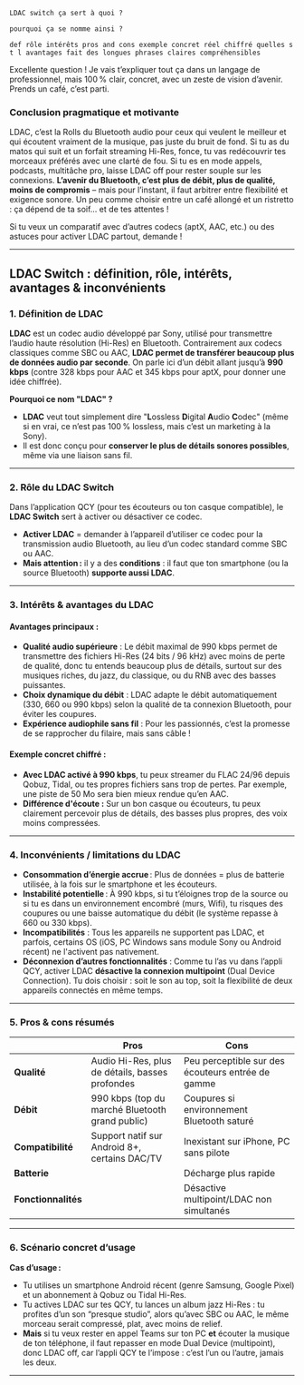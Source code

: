 ```
LDAC switch ça sert à quoi ? 

pourquoi ça se nomme ainsi ? 

def rôle intérêts pros and cons exemple concret réel chiffré quelles s t l avantages fait des longues phrases claires compréhensibles
```

Excellente question ! Je vais t’expliquer tout ça dans un langage de professionnel, mais 100 % clair, concret, avec un zeste de vision d’avenir. Prends un café, c’est parti.

### **Conclusion pragmatique et motivante**

LDAC, c’est la Rolls du Bluetooth audio pour ceux qui veulent le meilleur et qui écoutent vraiment de la musique, pas juste du bruit de fond. Si tu as du matos qui suit et un forfait streaming Hi-Res, fonce, tu vas redécouvrir tes morceaux préférés avec une clarté de fou. Si tu es en mode appels, podcasts, multitâche pro, laisse LDAC off pour rester souple sur les connexions.
 **L’avenir du Bluetooth, c’est plus de débit, plus de qualité, moins de compromis** – mais pour l’instant, il faut arbitrer entre flexibilité et exigence sonore. Un peu comme choisir entre un café allongé et un ristretto : ça dépend de ta soif… et de tes attentes !

Si tu veux un comparatif avec d’autres codecs (aptX, AAC, etc.) ou des astuces pour activer LDAC partout, demande !

------

## LDAC Switch : définition, rôle, intérêts, avantages & inconvénients

### 1. **Définition de LDAC**

**LDAC** est un codec audio développé par Sony, utilisé pour transmettre l’audio haute résolution (Hi-Res) en Bluetooth. Contrairement aux codecs classiques comme SBC ou AAC, **LDAC permet de transférer beaucoup plus de données audio par seconde**. On parle ici d’un débit allant jusqu’à **990 kbps** (contre 328 kbps pour AAC et 345 kbps pour aptX, pour donner une idée chiffrée).

**Pourquoi ce nom "LDAC" ?**

- **LDAC** veut tout simplement dire "**L**ossless **D**igital **A**udio **C**odec" (même si en vrai, ce n’est pas 100 % lossless, mais c’est un marketing à la Sony).
- Il est donc conçu pour **conserver le plus de détails sonores possibles**, même via une liaison sans fil.

------

### 2. **Rôle du LDAC Switch**

Dans l’application QCY (pour tes écouteurs ou ton casque compatible), le **LDAC Switch** sert à activer ou désactiver ce codec.

- **Activer LDAC** = demander à l’appareil d’utiliser ce codec pour la transmission audio Bluetooth, au lieu d’un codec standard comme SBC ou AAC.
- **Mais attention :** il y a des **conditions** : il faut que ton smartphone (ou la source Bluetooth) **supporte aussi LDAC**.

------

### 3. **Intérêts & avantages du LDAC**

#### **Avantages principaux :**

- **Qualité audio supérieure** : Le débit maximal de 990 kbps permet de transmettre des fichiers Hi-Res (24 bits / 96 kHz) avec moins de perte de qualité, donc tu entends beaucoup plus de détails, surtout sur des musiques riches, du jazz, du classique, ou du RNB avec des basses puissantes.
- **Choix dynamique du débit** : LDAC adapte le débit automatiquement (330, 660 ou 990 kbps) selon la qualité de ta connexion Bluetooth, pour éviter les coupures.
- **Expérience audiophile sans fil** : Pour les passionnés, c’est la promesse de se rapprocher du filaire, mais sans câble !

#### **Exemple concret chiffré :**

- **Avec LDAC activé à 990 kbps**, tu peux streamer du FLAC 24/96 depuis Qobuz, Tidal, ou tes propres fichiers sans trop de pertes. Par exemple, une piste de 50 Mo sera bien mieux rendue qu’en AAC.
- **Différence d'écoute :** Sur un bon casque ou écouteurs, tu peux clairement percevoir plus de détails, des basses plus propres, des voix moins compressées.

------

### 4. **Inconvénients / limitations du LDAC**

- **Consommation d’énergie accrue** : Plus de données = plus de batterie utilisée, à la fois sur le smartphone et les écouteurs.
- **Instabilité potentielle** : À 990 kbps, si tu t’éloignes trop de la source ou si tu es dans un environnement encombré (murs, Wifi), tu risques des coupures ou une baisse automatique du débit (le système repasse à 660 ou 330 kbps).
- **Incompatibilités** : Tous les appareils ne supportent pas LDAC, et parfois, certains OS (iOS, PC Windows sans module Sony ou Android récent) ne l'activent pas nativement.
- **Déconnexion d’autres fonctionnalités** : Comme tu l’as vu dans l’appli QCY, activer LDAC **désactive la connexion multipoint** (Dual Device Connection). Tu dois choisir : soit le son au top, soit la flexibilité de deux appareils connectés en même temps.

------

### 5. **Pros & cons résumés**

|                     | **Pros**                                        | **Cons**                                          |
| ------------------- | ----------------------------------------------- | ------------------------------------------------- |
| **Qualité**         | Audio Hi-Res, plus de détails, basses profondes | Peu perceptible sur des écouteurs entrée de gamme |
| **Débit**           | 990 kbps (top du marché Bluetooth grand public) | Coupures si environnement Bluetooth saturé        |
| **Compatibilité**   | Support natif sur Android 8+, certains DAC/TV   | Inexistant sur iPhone, PC sans pilote             |
| **Batterie**        |                                                 | Décharge plus rapide                              |
| **Fonctionnalités** |                                                 | Désactive multipoint/LDAC non simultanés          |

------

### 6. **Scénario concret d’usage**

**Cas d’usage :**

- Tu utilises un smartphone Android récent (genre Samsung, Google Pixel) et un abonnement à Qobuz ou Tidal Hi-Res.
- Tu actives LDAC sur tes QCY, tu lances un album jazz Hi-Res : tu profites d’un son “presque studio”, alors qu’avec SBC ou AAC, le même morceau serait compressé, plat, avec moins de relief.
- **Mais** si tu veux rester en appel Teams sur ton PC **et** écouter la musique de ton téléphone, il faut repasser en mode Dual Device (multipoint), donc LDAC off, car l’appli QCY te l’impose : c’est l’un ou l’autre, jamais les deux.

------

